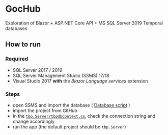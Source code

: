 # GocHub
Exploration of Blazor + ASP.NET Core API + MS SQL Server 2019 Temporal databases


## How to run

### Required
- SQL Server 2017 / 2019
- SQL Server Management Studio (SSMS) 17/18
- Visual Studio 2017 __with__ the _Blazor Language services_ extension

### Steps
- open SSMS and import the database ( [Database script](https://github.com/goranalkovic/GocHub/blob/dev/Database/GenerateDb.sql) )
- import the project from GitHub
- in the [`tbp.Server/tbpdbContext.cs`](https://github.com/goranalkovic/GocHub/blob/dev/tbp.Server/tbpdbContext.cs), check the connection string and change accordingly
- run the app (the default project should be `tbp.Server`)
